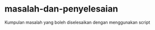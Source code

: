 masalah-dan-penyelesaian
========================

Kumpulan masalah yang boleh diselesaikan dengan menggunakan script
